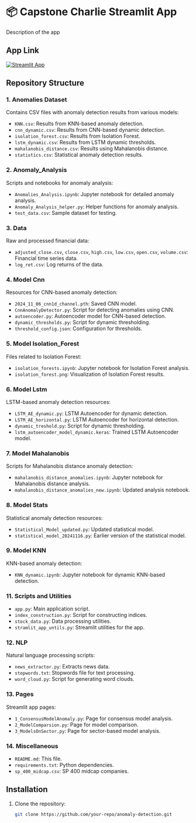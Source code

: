 # 📦 Capstone Charlie Streamlit App 

Description of the app

## App Link

[![Streamlit App](https://static.streamlit.io/badges/streamlit_badge_black_white.svg)](https://capstone-groupcharlie.streamlit.app/)

## Repository Structure

### 1. **Anomalies Dataset**
Contains CSV files with anomaly detection results from various models:
- `KNN.csv`: Results from KNN-based anomaly detection.
- `cnn_dynamic.csv`: Results from CNN-based dynamic detection.
- `isolation_forest.csv`: Results from Isolation Forest.
- `lstm_dynamic.csv`: Results from LSTM dynamic thresholds.
- `mahalanobis_distance.csv`: Results using Mahalanobis distance.
- `statistics.csv`: Statistical anomaly detection results.

### 2. **Anomaly_Analysis**
Scripts and notebooks for anomaly analysis:
- `Anomalies_Analysis.ipynb`: Jupyter notebook for detailed anomaly analysis.
- `Anomaly_Analysis_helper.py`: Helper functions for anomaly analysis.
- `test_data.csv`: Sample dataset for testing.

### 3. **Data**
Raw and processed financial data:
- `adjusted_close.csv`, `close.csv`, `high.csv`, `low.csv`, `open.csv`, `volume.csv`: Financial time series data.
- `log_ret.csv`: Log returns of the data.

### 4. **Model Cnn**
Resources for CNN-based anomaly detection:
- `2024_11_06_cnn1d_channel.pth`: Saved CNN model.
- `CnnAnomalyDetector.py`: Script for detecting anomalies using CNN.
- `autoencoder.py`: Autoencoder model for CNN-based detection.
- `dynamic_thresholds.py`: Script for dynamic thresholding.
- `threshold_config.json`: Configuration for thresholds.

### 5. **Model Isolation_Forest**
Files related to Isolation Forest:
- `isolation_forests.ipynb`: Jupyter notebook for Isolation Forest analysis.
- `isolation_forest.png`: Visualization of Isolation Forest results.

### 6. **Model Lstm**
LSTM-based anomaly detection resources:
- `LSTM_AE_dynamic.py`: LSTM Autoencoder for dynamic detection.
- `LSTM_AE_horizontal.py`: LSTM Autoencoder for horizontal detection.
- `dynamic_treshold.py`: Script for dynamic thresholding.
- `lstm_autoencoder_model_dynamic.keras`: Trained LSTM Autoencoder model.

### 7. **Model Mahalanobis**
Scripts for Mahalanobis distance anomaly detection:
- `mahalanobis_distance_anomalies.ipynb`: Jupyter notebook for Mahalanobis distance analysis.
- `mahalanobis_distance_anomalies_new.ipynb`: Updated analysis notebook.

### 8. **Model Stats**
Statistical anomaly detection resources:
- `Statistical_Model_updated.py`: Updated statistical model.
- `statistical_model_20241116.py`: Earlier version of the statistical model.

### 9. **Model KNN**
KNN-based anomaly detection:
- `KNN_dynamic.ipynb`: Jupyter notebook for dynamic KNN-based detection.

### 11. **Scripts and Utilities**
- `app.py`: Main application script.
- `index_construction.py`: Script for constructing indices.
- `stock_data.py`: Data processing utilities.
- `stramlit_app_untils.py`: Streamlit utilities for the app.

### 12. **NLP**
Natural language processing scripts:
- `news_extractor.py`: Extracts news data.
- `stopwords.txt`: Stopwords file for text processing.
- `word_cloud.py`: Script for generating word clouds.

### 13. **Pages**
Streamlit app pages:
- `1_ConsensusModelAnomaly.py`: Page for consensus model analysis.
- `2_ModelComparsion.py`: Page for model comparison.
- `3_ModelsOnSector.py`: Page for sector-based model analysis.

### 14. **Miscellaneous**
- `README.md`: This file.
- `requirements.txt`: Python dependencies.
- `sp_400_midcap.csv`: SP 400 midcap companies.

## Installation
1. Clone the repository:
   ```bash
   git clone https://github.com/your-repo/anomaly-detection.git


